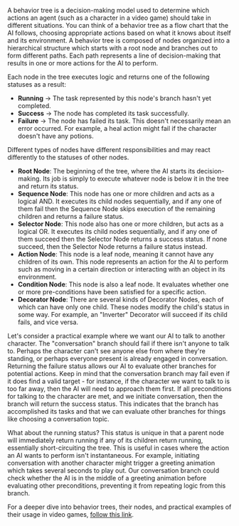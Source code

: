 A behavior tree is a decision-making model used to determine which actions an agent (such as a character in a video game) should take in different situations.
You can think of a behavior tree as a flow chart that the AI follows, choosing appropriate actions based on what it knows about itself and its environment.
A behavior tree is composed of nodes organized into a hierarchical structure which starts with a root node and branches out to form different paths.
Each path represents a line of decision-making that results in one or more actions for the AI to perform.

Each node in the tree executes logic and returns one of the following statuses as a result:

- **Running** -> The task represented by this node's branch hasn't yet completed.
- **Success** -> The node has completed its task successfully.
- **Failure** -> The node has failed its task. This doesn't necessarily mean an error occurred. For example, a heal action might fail if the character doesn't have any potions.

Different types of nodes have different responsibilities and may react differently to the statuses of other nodes.

- **Root Node**: The beginning of the tree, where the AI starts its decision-making.
  Its job is simply to execute whatever node is below it in the tree and return its status.
- **Sequence Node**: This node has one or more children and acts as a logical AND.
  It executes its child nodes sequentially, and if any one of them fail then the Sequence Node skips execution of the remaining children and returns a failure status.
- **Selector Node**: This node also has one or more children, but acts as a logical OR.
  It executes its child nodes sequentially, and if any one of them succeed then the Selector Node returns a success status. 
  If none succeed, then the Selector Node returns a failure status instead.
- **Action Node**: This node is a leaf node, meaning it cannot have any children of its own.
  This node represents an action for the AI to perform such as moving in a certain direction or interacting with an object in its environment.
- **Condition Node**: This node is also a leaf node. It evaluates whether one or more pre-conditions have been satisfied for a specific action.
- **Decorator Node**: There are several kinds of Decorator Nodes, each of which can have only one child. These nodes modify the child's status in some way.
  For example, an "Inverter" Decorator will succeed if its child fails, and vice versa.

Let's consider a practical example where we want our AI to talk to another character.
The "conversation" branch should fail if there isn't anyone to talk to. 
Perhaps the character can't see anyone else from where they're standing, or perhaps everyone present is already engaged in conversation. 
Returning the failure status allows our AI to evaluate other branches for potential actions.
Keep in mind that the conversation branch may fail even if it does find a valid target - 
for instance, if the character we want to talk to is too far away, then the AI will need to approach them first.
If all preconditions for talking to the character are met, and we initiate conversation, then the branch will return the success status.
This indicates that the branch has accomplished its tasks and that we can evaluate other branches for things like choosing a conversation topic.

What about the running status? This status is unique in that a parent node will immediately return running if any of its children return running, 
essentially short-circuiting the tree. This is useful in cases where the action an AI wants to perform isn't instantaneous.
For example, initiating conversation with another character might trigger a greeting animation which takes several seconds to play out.
Our conversation branch could check whether the AI is in the middle of a greeting animation before evaluating other preconditions, 
preventing it from repeating logic from this branch.

For a deeper dive into behavior trees, their nodes, and practical examples of their usage in video games, [follow this link](https://www.gamedeveloper.com/programming/behavior-trees-for-ai-how-they-work).
